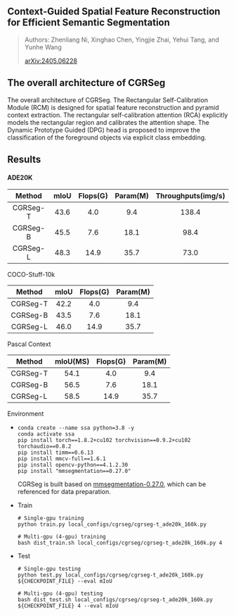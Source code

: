 ## Context-Guided Spatial Feature Reconstruction for Efficient Semantic Segmentation
> Authors: Zhenliang Ni, Xinghao Chen, Yingjie Zhai, Yehui Tang, and Yunhe Wang
> 
> [arXiv:2405.06228](https://arxiv.org/abs/2405.06228)

## The overall architecture of CGRSeg

The overall architecture of CGRSeg. The Rectangular Self-Calibration Module (RCM) is designed for spatial feature reconstruction and pyramid context extraction. 
The rectangular self-calibration attention (RCA) explicitly models the rectangular region and calibrates the attention shape. The Dynamic Prototype Guided (DPG) head
is proposed to improve the classification of the foreground objects via explicit class embedding.

## Results

#### ADE20K

| Method         | mIoU | Flops(G) | Param(M) | Throughputs(img/s) |
|:--------------:|:----:|:--------:|:--------:|:------------------:|
| CGRSeg-T | 43.6 | 4.0      | 9.4      | 138.4              |
| CGRSeg-B | 45.5 | 7.6      | 18.1     | 98.4               |
| CGRSeg-L | 48.3 | 14.9     | 35.7     | 73.0               |

COCO-Stuff-10k

| Method   | mIoU | Flops(G) | Param(M) |
|:--------:|:----:|:--------:|:--------:|
| CGRSeg-T | 42.2 | 4.0      | 9.4      |
| CGRSeg-B | 43.5 | 7.6      | 18.1     |
| CGRSeg-L | 46.0 | 14.9     | 35.7     |

Pascal Context

| Method   | mIoU(MS) | Flops(G) | Param(M) |
| -------- |:--------:|:--------:|:--------:|
| CGRSeg-T | 54.1     | 4.0      | 9.4      |
| CGRSeg-B | 56.5     | 7.6      | 18.1     |
| CGRSeg-L | 58.5     | 14.9     | 35.7     |

 Environment

- ```shell
  conda create --name ssa python=3.8 -y
  conda activate ssa
  pip install torch==1.8.2+cu102 torchvision==0.9.2+cu102 torchaudio==0.8.2
  pip install timm==0.6.13
  pip install mmcv-full==1.6.1
  pip install opencv-python==4.1.2.30
  pip install "mmsegmentation==0.27.0"
  ```
  
  CGRSeg is built based on [mmsegmentation-0.27.0](https://github.com/open-mmlab/mmsegmentation/tree/v0.27.0), which can be referenced for data preparation.

- Train
  
  ```shell
  # Single-gpu training
  python train.py local_configs/cgrseg/cgrseg-t_ade20k_160k.py
  
  # Multi-gpu (4-gpu) training
  bash dist_train.sh local_configs/cgrseg/cgrseg-t_ade20k_160k.py 4
  ```

- Test
  
  ```shell
  # Single-gpu testing
  python test.py local_configs/cgrseg/cgrseg-t_ade20k_160k.py ${CHECKPOINT_FILE} --eval mIoU
  
  # Multi-gpu (4-gpu) testing
  bash dist_test.sh local_configs/cgrseg/cgrseg-t_ade20k_160k.py ${CHECKPOINT_FILE} 4 --eval mIoU
  ```
